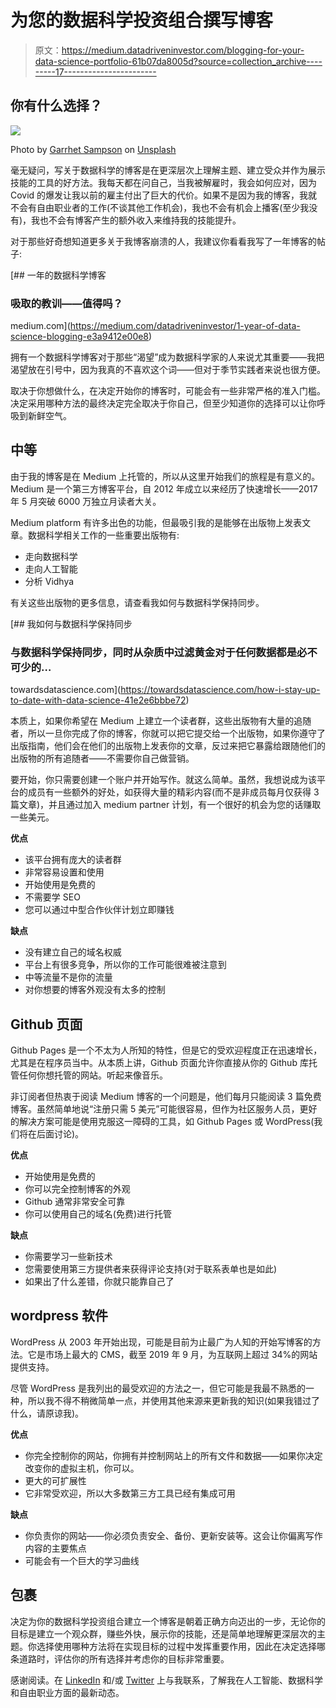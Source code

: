 # 为您的数据科学投资组合撰写博客

> 原文：<https://medium.datadriveninvestor.com/blogging-for-your-data-science-portfolio-61b07da8005d?source=collection_archive---------17----------------------->

## 你有什么选择？

![](img/ee51ab88401c1c161b84b9203240f699.png)

Photo by [Garrhet Sampson](https://unsplash.com/@garrhetsampson?utm_source=medium&utm_medium=referral) on [Unsplash](https://unsplash.com?utm_source=medium&utm_medium=referral)

毫无疑问，写关于数据科学的博客是在更深层次上理解主题、建立受众并作为展示技能的工具的好方法。我每天都在问自己，当我被解雇时，我会如何应对，因为 Covid 的爆发让我以前的雇主付出了巨大的代价。如果不是因为我的博客，我就不会有自由职业者的工作(不谈其他工作机会)，我也不会有机会上播客(至少我没有)，我也不会有博客产生的额外收入来维持我的技能提升。

对于那些好奇想知道更多关于我博客崩溃的人，我建议你看看我写了一年博客的帖子:

[](https://medium.com/datadriveninvestor/1-year-of-data-science-blogging-e3a9412e00e8) [## 一年的数据科学博客

### 吸取的教训——值得吗？

medium.com](https://medium.com/datadriveninvestor/1-year-of-data-science-blogging-e3a9412e00e8) 

拥有一个数据科学博客对于那些“渴望”成为数据科学家的人来说尤其重要——我把渴望放在引号中，因为我真的不喜欢这个词——但对于季节实践者来说也很方便。

取决于你想做什么，在决定开始你的博客时，可能会有一些非常严格的准入门槛。决定采用哪种方法的最终决定完全取决于你自己，但至少知道你的选择可以让你呼吸到新鲜空气。

## 中等

由于我的博客是在 Medium 上托管的，所以从这里开始我们的旅程是有意义的。Medium 是一个第三方博客平台，自 2012 年成立以来经历了快速增长——2017 年 5 月突破 6000 万独立月读者大关。

Medium platform 有许多出色的功能，但最吸引我的是能够在出版物上发表文章。数据科学相关工作的一些重要出版物有:

*   走向数据科学
*   走向人工智能
*   分析 Vidhya

有关这些出版物的更多信息，请查看我如何与数据科学保持同步。

[](https://towardsdatascience.com/how-i-stay-up-to-date-with-data-science-41e2e6bbbe72) [## 我如何与数据科学保持同步

### 与数据科学保持同步，同时从杂质中过滤黄金对于任何数据都是必不可少的…

towardsdatascience.com](https://towardsdatascience.com/how-i-stay-up-to-date-with-data-science-41e2e6bbbe72) 

本质上，如果你希望在 Medium 上建立一个读者群，这些出版物有大量的追随者，所以一旦你完成了你的博客，你就可以把它提交给一个出版物，如果你遵守了出版指南，他们会在他们的出版物上发表你的文章，反过来把它暴露给跟随他们的出版物的所有追随者——不需要你自己做营销。

要开始，你只需要创建一个账户并开始写作。就这么简单。虽然，我想说成为该平台的成员有一些额外的好处，如获得大量的精彩内容(而不是非成员每月仅获得 3 篇文章)，并且通过加入 medium partner 计划，有一个很好的机会为您的话赚取一些美元。

**优点**

*   该平台拥有庞大的读者群
*   非常容易设置和使用
*   开始使用是免费的
*   不需要学 SEO
*   您可以通过中型合作伙伴计划立即赚钱

**缺点**

*   没有建立自己的域名权威
*   平台上有很多竞争，所以你的工作可能很难被注意到
*   中等流量不是你的流量
*   对你想要的博客外观没有太多的控制

## Github 页面

Github Pages 是一个不太为人所知的特性，但是它的受欢迎程度正在迅速增长，尤其是在程序员当中。从本质上讲，Github 页面允许你直接从你的 Github 库托管任何你想托管的网站。听起来像音乐。

非订阅者但热衷于阅读 Medium 博客的一个问题是，他们每月只能阅读 3 篇免费博客。虽然简单地说“注册只需 5 美元”可能很容易，但作为社区服务人员，更好的解决方案可能是使用克服这一障碍的工具，如 Github Pages 或 WordPress(我们将在后面讨论)。

**优点**

*   开始使用是免费的
*   你可以完全控制博客的外观
*   Github 通常非常安全可靠
*   你可以使用自己的域名(免费)进行托管

**缺点**

*   你需要学习一些新技术
*   您需要使用第三方提供者来获得评论支持(对于联系表单也是如此)
*   如果出了什么差错，你就只能靠自己了

## wordpress 软件

WordPress 从 2003 年开始出现，可能是目前为止最广为人知的开始写博客的方法。它是市场上最大的 CMS，截至 2019 年 9 月，为互联网上超过 34%的网站提供支持。

尽管 WordPress 是我列出的最受欢迎的方法之一，但它可能是我最不熟悉的一种，所以我不得不稍微简单一点，并使用其他来源来更新我的知识(如果我错过了什么，请原谅我)。

**优点**

*   你完全控制你的网站，你拥有并控制网站上的所有文件和数据——如果你决定改变你的虚拟主机，你可以。
*   更大的可扩展性
*   它非常受欢迎，所以大多数第三方工具已经有集成可用

**缺点**

*   你负责你的网站——你必须负责安全、备份、更新安装等。这会让你偏离写作内容的主要焦点
*   可能会有一个巨大的学习曲线

## 包裹

决定为你的数据科学投资组合建立一个博客是朝着正确方向迈出的一步，无论你的目标是建立一个观众群，赚些外快，展示你的技能，还是简单地理解更深层次的主题。你选择使用哪种方法将在实现目标的过程中发挥重要作用，因此在决定选择哪条道路时，评估你的所有选择并考虑你的目标非常重要。

感谢阅读。在 [LinkedIn](https://www.linkedin.com/in/kurtispykes/) 和/或 [Twitter](https://twitter.com/KurtisPykes) 上与我联系，了解我在人工智能、数据科学和自由职业方面的最新动态。